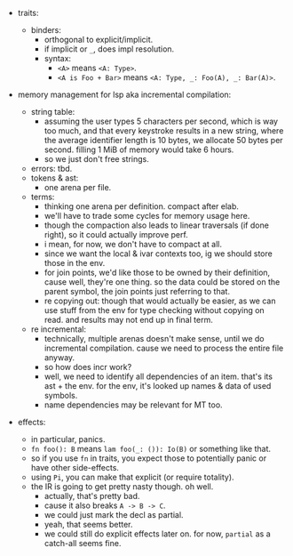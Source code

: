 - traits:
    - binders:
        - orthogonal to explicit/implicit.
        - if implicit or `_`, does impl resolution.
        - syntax:
            - `<A>` means `<A: Type>`.
            - `<A is Foo + Bar>` means `<A: Type, _: Foo(A), _: Bar(A)>`.

- memory management for lsp aka incremental compilation:
    - string table:
        - assuming the user types 5 characters per second,
          which is way too much,
          and that every keystroke results in a new string,
          where the average identifier length is 10 bytes,
          we allocate 50 bytes per second.
          filling 1 MiB of memory would take 6 hours.
        - so we just don't free strings.
    - errors: tbd.
    - tokens & ast:
        - one arena per file.
    - terms:
        - thinking one arena per definition. compact after elab.
        - we'll have to trade some cycles for memory usage here.
        - though the compaction also leads to linear traversals
          (if done right), so it could actually improve perf.
        - i mean, for now, we don't have to compact at all.
        - since we want the local & ivar contexts too,
          ig we should store those in the env.
        - for join points, we'd like those to be owned by their
          definition, cause well, they're one thing. so the data
          could be stored on the parent symbol, the join points
          just referring to that.
        - re copying out: though that would actually be easier,
          as we can use stuff from the env for type checking
          without copying on read. and results may not end up in
          final term.
    - re incremental:
        - technically, multiple arenas doesn't make sense,
          until we do incremental compilation.
          cause we need to process the entire file anyway.
        - so how does incr work?
        - well, we need to identify all dependencies of an item.
          that's its ast + the env.
          for the env, it's looked up names & data of used symbols.
        - name dependencies may be relevant for MT too.


- effects:
    - in particular, panics.
    - `fn foo(): B` means `lam foo(_: ()): Io(B)` or something like that.
    - so if you use `fn` in traits, you expect those to potentially panic
      or have other side-effects.
    - using `Pi`, you can make that explicit (or require totality).
    - the IR is going to get pretty nasty though. oh well.
        - actually, that's pretty bad.
        - cause it also breaks `A -> B -> C`.
        - we could just mark the decl as partial.
        - yeah, that seems better.
        - we could still do explicit effects later on.
          for now, `partial` as a catch-all seems fine.



